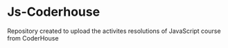 # Js-Coderhouse
Repository created to upload the activites resolutions of JavaScript course from CoderHouse

